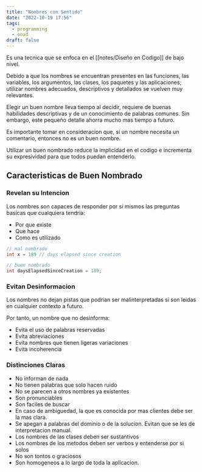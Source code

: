 ```yaml
---
title: "Nombres con Sentido"
date: "2022-10-19 17:56"
tags: 
  - programming
  - ooad
draft: false
---
```

Es una tecnica que se enfoca en el [[notes/Diseño en Codigo]] de bajo nivel. 

Debido a que los nombres se encuentran presentes en las funciones, las variables, los argumentos, las clases, los paquetes y las aplicaciones; utilizar nombres adecuados, descriptivos y detallados se vuelven muy relevantes.

Elegir un buen nombre lleva tiempo al decidir, requiere de buenas habilidades descriptivas y de un conocimiento de palabras comunes. Sin embargo, este pequeño detalle ahorra mucho mas tiempo a futuro.

Es importante tomar en consideracion que, si un nombre necesita un comentario, entonces no es un buen nombre.

Utilizar un buen nombrado reduce la implicidad en el codigo e incrementa su expresividad para que todos puedan entenderlo.
## Caracteristicas de Buen Nombrado
### Revelan su Intencion
Los nombres son capaces de responder por si mismos las preguntas basicas que cualquiera tendria:
- Por que existe
- Que hace
- Como es utilizado

```Java
// mal nombrado
int x = 189 // days elapsed since creation

// buen nombrado
int daysElapsedSinceCreation = 189; 
```

### Evitan Desinformacion
Los nombres no dejan pistas que podrian ser malinterpretadas si son leidas en cualquier contexto a futuro. 

Por tanto, un nombre que no desinforma:
- Evita el uso de palabras reservadas
- Evita abreviaciones
- Evita nombres que tienen ligeras variaciones
- Evita incoherencia

### Distinciones Claras
- No informan de nada
- No tienen palabras que solo hacen ruido
- No se parecen a otros nombres ya existentes
- Son pronunciables
- Son faciles de buscar
- En caso de ambiguedad, la que es conocida por mas clientes debe ser la mas clara.
- Se apegan a palabras del dominio o de la solucion. Evitan que se les de interpretacion manual.
- Los nombres de las clases deben ser sustantivos
- Los nombres de los metodos deben ser verbos y entenderse por si solos
- No son tontos o graciosos
- Son homogeneos a lo largo de toda la aplicacion.